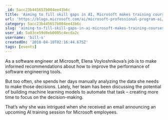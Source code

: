 ```yaml
---
_id: 5acc23b445657b004ee43b6c
title: 'Aiming to fill skill gaps in AI, Microsoft makes training courses available to the public'
url: 'https://blogs.microsoft.com/ai/microsoft-professional-program-ai/'
category: 5acc23b445657b004ee43b6c
slug: 'aiming-to-fill-skill-gaps-in-ai-microsoft-makes-training-courses-available-to-the-public'
user_id: 5a83ce59d6eb0005c4ecda2c
username: 'bill-s'
createdOn: '2018-04-10T02:16:44.675Z'
tags: [events]
---
```


As a software engineer at Microsoft, Elena Voyloshnikova’s job is to make informed recommendations about how to improve the performance of software engineering tools.

But too often, she spends her days manually analyzing the data she needs to make those decisions. Lately, her team has been discussing the potential of building machine learning models to automate that task – creating more time to focus on the decision-making.

That’s why she was intrigued when she received an email announcing an upcoming AI training session for Microsoft employees.



